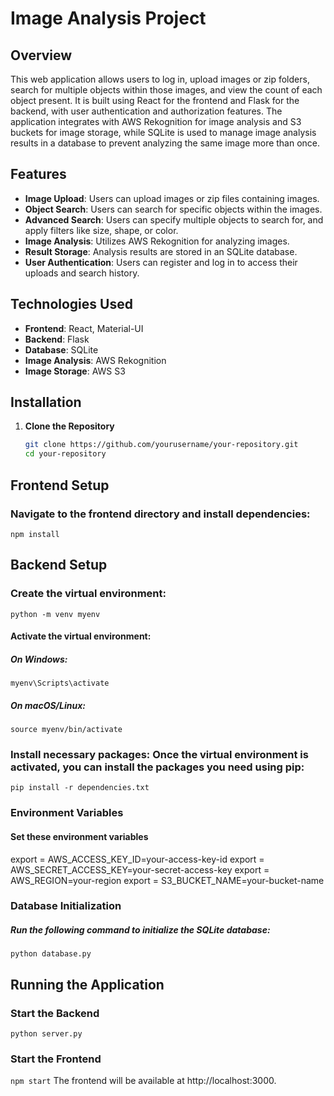 # Image Analysis Project

## Overview

This web application allows users to log in, upload images or zip folders, search for multiple objects within those images, and view the count of each object present. It is built using React for the frontend and Flask for the backend, with user authentication and authorization features. The application integrates with AWS Rekognition for image analysis and S3 buckets for image storage, while SQLite is used to manage image analysis results in a database to prevent analyzing the same image more than once.

## Features

- **Image Upload**: Users can upload images or zip files containing images.
- **Object Search**: Users can search for specific objects within the images.
- **Advanced Search**: Users can specify multiple objects to search for, and apply filters like size, shape, or color.
- **Image Analysis**: Utilizes AWS Rekognition for analyzing images.
- **Result Storage**: Analysis results are stored in an SQLite database.
- **User Authentication**: Users can register and log in to access their uploads and search history.

## Technologies Used

- **Frontend**: React, Material-UI
- **Backend**: Flask
- **Database**: SQLite
- **Image Analysis**: AWS Rekognition
- **Image Storage**: AWS S3


## Installation

1. **Clone the Repository**

   ```sh
   git clone https://github.com/yourusername/your-repository.git
   cd your-repository

## Frontend Setup

### Navigate to the frontend directory and install dependencies:

`npm install`

## Backend Setup

### Create the virtual environment:
`python -m venv myenv`

#### Activate the virtual environment:
##### On Windows:
`myenv\Scripts\activate`

##### On macOS/Linux:
`source myenv/bin/activate`

### Install necessary packages: Once the virtual environment is activated, you can install the packages you need using pip:

`pip install -r dependencies.txt`

### Environment Variables
#### Set these environment variables

export = AWS_ACCESS_KEY_ID=your-access-key-id
export = AWS_SECRET_ACCESS_KEY=your-secret-access-key
export = AWS_REGION=your-region
export = S3_BUCKET_NAME=your-bucket-name


### Database Initialization

##### Run the following command to initialize the SQLite database:

`python database.py`

## Running the Application
### Start the Backend

`python server.py`
### Start the Frontend

`npm start`
The frontend will be available at http://localhost:3000.
